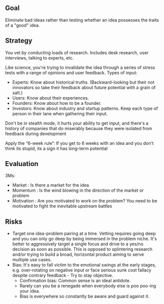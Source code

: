 ## Goal

Eliminate bad ideas rather than testing whether an idea possesses the traits of a "good" idea. 

## Strategy

You vet by conducting loads of research. Includes desk research, user interviews, talking to experts, etc.

Like science, you're trying to invalidate the idea through a series of stress tests with a range of opinions and user feedback. Types of input:
* Experts: Know about historical truths. (Backward-looking but their not innovators so take their feedback about future potential with a grain of salt.)
* Users: Know about their experiences.
* Founders: Know about how to be a founder.
* Investors: Know about industry and startup patterns.
Keep each type of person in their lane when gathering their input.

Don't be in stealth mode, it hurts your ability to get input, and there's a history of companies that do miserably because they were isolated from feedback during development

Apply the “6-week rule”: If you get to 6 weeks with an idea and you don’t think its stupid, its a sign it has long-term potential

## Evaluation

3Ms:
* Market : Is there a market for the idea
* Momentum : Is the wind blowing in the direction of the market or problem
* Motivation : Are you motivated to work on the problem? You need to be motivated to fight the inevitable upstream battles

## Risks

* Target one idea-problem pairing at a time. Vetting requires going deep and you can only go deep by being immersed in the problem niche. It's better to aggressively target a single focus and drive to a yes/no decision as soon as possible. This is opposed to splintering research and/or trying to build a broad, horizontal product aiming to serve multiple use cases.
* Bias: It's easy to fall victim to the emotional swings at the early stages, e.g. over-rotating on negative input or face serious sunk cost fallacy despite contrary feedback - Try to stay objective.
	* Confirmation bias: Common sense is an ideal antidote.
	* Rarely can you be a renegade when everybody else is poo poo-ing your idea.
	* Bias is everywhere so constantly be aware and guard against it.
